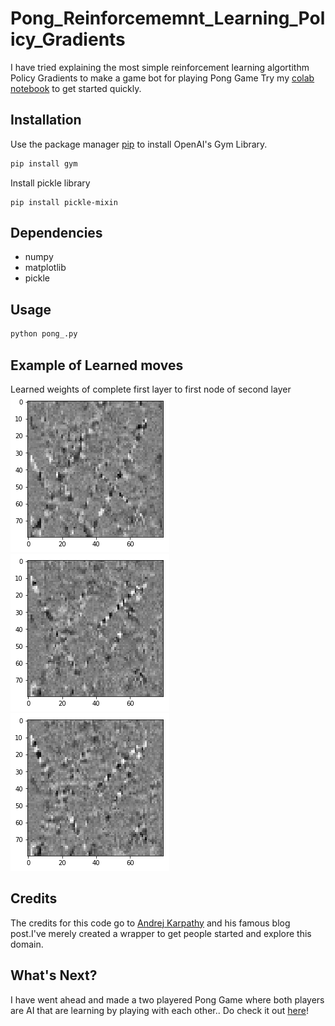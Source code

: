 # Pong_Reinforcememnt_Learning_Policy_Gradients
I have tried explaining the most simple reinforcement learning algortithm Policy Gradients to make a game bot for playing Pong Game
Try my [colab notebook](https://colab.research.google.com/drive/1PTkhXgxgDQ7wIGj2G70jp6XJyGhqDLc9) to get started quickly.
## Installation

Use the package manager [pip](https://pip.pypa.io/en/stable/) to install OpenAI's Gym Library.
```bash
pip install gym
```
Install pickle library 
```
pip install pickle-mixin
```
## Dependencies
* numpy
* matplotlib
* pickle

## Usage
```bash
python pong_.py
```
## Example of Learned moves
Learned weights of complete first layer to first node of second layer<br/> 
![1](https://github.com/mstale007/Pong_Reinforcememnt_Learning_Policy_Gradients/blob/master/1.png)
![2](https://github.com/mstale007/Pong_Reinforcememnt_Learning_Policy_Gradients/blob/master/2.png)
![3](https://github.com/mstale007/Pong_Reinforcememnt_Learning_Policy_Gradients/blob/master/3.png)
## Credits
The credits for this code go to [Andrej Karpathy](http://karpathy.github.io/2016/05/31/rl/) and his famous blog post.I've merely created a wrapper to get people started and explore this domain.

## What's Next?
I have went ahead and made a two playered Pong Game where both players are AI that are learning by playing with each other.. Do check it out [here](https://github.com/mstale007/Two_Playered_Pong_Using_Policy_Gradients)!
